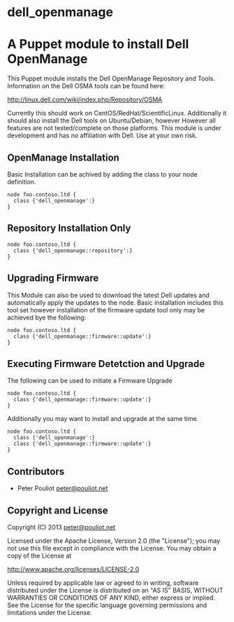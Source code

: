 dell_openmanage
========

A Puppet module to install Dell OpenManage 
============================================================================

This Puppet module installs the Dell OpenManage Repository and Tools.
Information on the Dell OSMA tools can be found here:

  http://linux.dell.com/wiki/index.php/Repository/OSMA

Currently this should work on CentOS/RedHat/ScientificLinux.
Additionally it should also install the Dell tools on Ubuntu/Debian, however 
However all features are not tested/complete on those platforms.
This module is under development and has no affiliation with Dell.
Use at your own risk.


OpenManage Installation
------------
Basic Installation can be achived by adding the class to your node definition.

    node foo.contoso.ltd {
      class {'dell_openmanage':}
    }

Repository Installation Only
----------------------------

    node foo.contoso.ltd {
      class {'dell_openmanage::repository':}
    }

Upgrading Firmware
------------------
This Module can also be used to download the latest Dell updates and automatically
apply the updates to the node.  Basic installation includes this tool set however
installation of the firmware update tool only may be achieved bye the following:
   
    node foo.contoso.ltd {
      class {'dell_openmanage::firmware::update':}
    }

Executing Firmware Detetction and Upgrade
-----------------------------------------
The following can be used to initiate a Firmware Upgrade

    node foo.contoso.ltd {
      class {'dell_openmanage::firmware::update':}
    }


Additionally you may want to install and upgrade at the same time.

    node foo.contoso.ltd {
      class {'dell_openmanage':}
      class {'dell_openmanage::firmware::update':}
    }



Contributors
------------

 * Peter Pouliot <peter@pouliot.net>

Copyright and License
---------------------

Copyright (C) 2013 peter@pouliot.net

Licensed under the Apache License, Version 2.0 (the "License");
you may not use this file except in compliance with the License.
You may obtain a copy of the License at

  http://www.apache.org/licenses/LICENSE-2.0

Unless required by applicable law or agreed to in writing, software
distributed under the License is distributed on an "AS IS" BASIS,
WITHOUT WARRANTIES OR CONDITIONS OF ANY KIND, either express or implied.
See the License for the specific language governing permissions and
limitations under the License.
